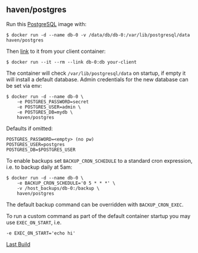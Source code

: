 ## haven/postgres

Run this [PostgreSQL][] image with:

    $ docker run -d --name db-0 -v /data/db/db-0:/var/lib/postgresql/data haven/postgres

Then [link][linking] to it from your client container:

    $ docker run --it --rm --link db-0:db your-client

The container will check `/var/lib/postgresql/data` on startup, if empty it will install a default database.
Admin credentials for the new database can be set via env:

    $ docker run -d --name db-0 \
        -e POSTGRES_PASSWORD=secret
        -e POSTGRES_USER=admin \
        -e POSTGRES_DB=mydb \
        haven/postgres

Defaults if omitted:

    POSTGRES_PASSWORD=<empty> (no pw)
    POSTGRES_USER=postgres
    POSTGRES_DB=$POSTGRES_USER

To enable backups set `BACKUP_CRON_SCHEDULE` to a standard cron expression, i.e. to backup daily at 5am:

    $ docker run -d --name db-0 \
        -e BACKUP_CRON_SCHEDULE='0 5 * * *' \
        -v /host_backups/db-0:/backup \
        haven/postgres

The default backup command can be overridden with `BACKUP_CRON_EXEC`.

To run a custom command as part of the default container startup you may use `EXEC_ON_START`, i.e.

    -e EXEC_ON_START='echo hi'

[Last Build][packages]

[PostgreSQL]: http://www.postgresql.org/
[linking]: http://docs.docker.io/en/latest/use/port_redirection/#linking-a-container
[packages]: PACKAGES.md
